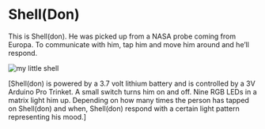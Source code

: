 # Shell(Don)

This is Shell(don). He was picked up from a NASA probe coming from Europa. To communicate with him, tap him and move him around and he’ll respond. 

![my little shell](https://static.wixstatic.com/media/b6c492_8cd4e36aae064553bc51458d319148ed~mv2_d_3024_4032_s_4_2.jpg/v1/fill/w_351,h_464,al_c,q_80,usm_0.66_1.00_0.01/54798533_297143320981198_347930940827657.webp)

[Shell(don) is powered by a 3.7 volt lithium battery and is controlled by a 3V Arduino Pro Trinket. A small switch turns him on and off. Nine RGB LEDs in a matrix light him up. Depending on how many times the person has tapped on Shell(don) and when, Shell(don) respond with a certain light pattern representing his mood.]
